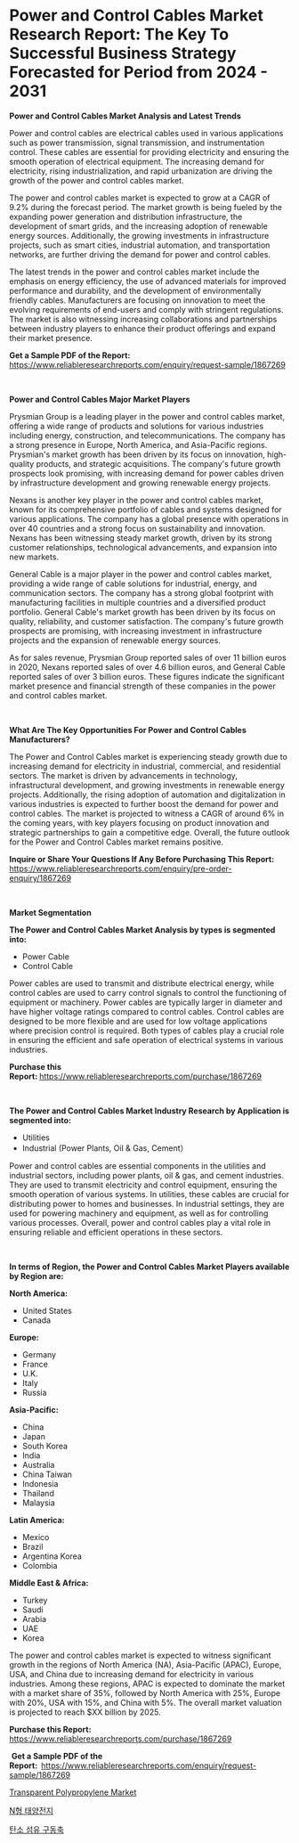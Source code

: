 <p><h1>Power and Control Cables Market Research Report: The Key To Successful Business Strategy Forecasted for Period from 2024 - 2031</h1></p><p><strong>Power and Control Cables Market Analysis and Latest Trends</strong></p>
<p><p>Power and control cables are electrical cables used in various applications such as power transmission, signal transmission, and instrumentation control. These cables are essential for providing electricity and ensuring the smooth operation of electrical equipment. The increasing demand for electricity, rising industrialization, and rapid urbanization are driving the growth of the power and control cables market.</p><p>The power and control cables market is expected to grow at a CAGR of 9.2% during the forecast period. The market growth is being fueled by the expanding power generation and distribution infrastructure, the development of smart grids, and the increasing adoption of renewable energy sources. Additionally, the growing investments in infrastructure projects, such as smart cities, industrial automation, and transportation networks, are further driving the demand for power and control cables.</p><p>The latest trends in the power and control cables market include the emphasis on energy efficiency, the use of advanced materials for improved performance and durability, and the development of environmentally friendly cables. Manufacturers are focusing on innovation to meet the evolving requirements of end-users and comply with stringent regulations. The market is also witnessing increasing collaborations and partnerships between industry players to enhance their product offerings and expand their market presence.</p></p>
<p><strong>Get a Sample PDF of the Report:&nbsp;</strong> <a href="https://www.reliableresearchreports.com/enquiry/request-sample/1867269">https://www.reliableresearchreports.com/enquiry/request-sample/1867269</a></p>
<p>&nbsp;</p>
<p><strong>Power and Control Cables Major Market Players</strong></p>
<p><p>Prysmian Group is a leading player in the power and control cables market, offering a wide range of products and solutions for various industries including energy, construction, and telecommunications. The company has a strong presence in Europe, North America, and Asia-Pacific regions. Prysmian's market growth has been driven by its focus on innovation, high-quality products, and strategic acquisitions. The company's future growth prospects look promising, with increasing demand for power cables driven by infrastructure development and growing renewable energy projects.</p><p>Nexans is another key player in the power and control cables market, known for its comprehensive portfolio of cables and systems designed for various applications. The company has a global presence with operations in over 40 countries and a strong focus on sustainability and innovation. Nexans has been witnessing steady market growth, driven by its strong customer relationships, technological advancements, and expansion into new markets.</p><p>General Cable is a major player in the power and control cables market, providing a wide range of cable solutions for industrial, energy, and communication sectors. The company has a strong global footprint with manufacturing facilities in multiple countries and a diversified product portfolio. General Cable's market growth has been driven by its focus on quality, reliability, and customer satisfaction. The company's future growth prospects are promising, with increasing investment in infrastructure projects and the expansion of renewable energy sources.</p><p>As for sales revenue, Prysmian Group reported sales of over 11 billion euros in 2020, Nexans reported sales of over 4.6 billion euros, and General Cable reported sales of over 3 billion euros. These figures indicate the significant market presence and financial strength of these companies in the power and control cables market.</p></p>
<p>&nbsp;</p>
<p><strong>What Are The Key Opportunities For Power and Control Cables Manufacturers?</strong></p>
<p><p>The Power and Control Cables market is experiencing steady growth due to increasing demand for electricity in industrial, commercial, and residential sectors. The market is driven by advancements in technology, infrastructural development, and growing investments in renewable energy projects. Additionally, the rising adoption of automation and digitalization in various industries is expected to further boost the demand for power and control cables. The market is projected to witness a CAGR of around 6% in the coming years, with key players focusing on product innovation and strategic partnerships to gain a competitive edge. Overall, the future outlook for the Power and Control Cables market remains positive.</p></p>
<p><strong>Inquire or Share Your Questions If Any Before Purchasing This Report:</strong> <a href="https://www.reliableresearchreports.com/enquiry/pre-order-enquiry/1867269">https://www.reliableresearchreports.com/enquiry/pre-order-enquiry/1867269</a></p>
<p>&nbsp;</p>
<p><strong>Market Segmentation</strong></p>
<p><strong>The Power and Control Cables Market Analysis by types is segmented into:</strong></p>
<p><ul><li>Power Cable</li><li>Control Cable</li></ul></p>
<p><p>Power cables are used to transmit and distribute electrical energy, while control cables are used to carry control signals to control the functioning of equipment or machinery. Power cables are typically larger in diameter and have higher voltage ratings compared to control cables. Control cables are designed to be more flexible and are used for low voltage applications where precision control is required. Both types of cables play a crucial role in ensuring the efficient and safe operation of electrical systems in various industries.</p></p>
<p><strong>Purchase this Report:&nbsp;</strong><a href="https://www.reliableresearchreports.com/purchase/1867269">https://www.reliableresearchreports.com/purchase/1867269</a></p>
<p>&nbsp;</p>
<p><strong>The Power and Control Cables Market Industry Research by Application is segmented into:</strong></p>
<p><ul><li>Utilities</li><li>Industrial (Power Plants, Oil & Gas, Cement）</li></ul></p>
<p><p>Power and control cables are essential components in the utilities and industrial sectors, including power plants, oil & gas, and cement industries. They are used to transmit electricity and control equipment, ensuring the smooth operation of various systems. In utilities, these cables are crucial for distributing power to homes and businesses. In industrial settings, they are used for powering machinery and equipment, as well as for controlling various processes. Overall, power and control cables play a vital role in ensuring reliable and efficient operations in these sectors.</p></p>
<p>&nbsp;</p>
<p><strong>In terms of Region, the Power and Control Cables Market Players available by Region are:</strong></p>
<p>
    <p> <strong> North America: </strong>
        <ul>
            <li>United States</li>
            <li>Canada</li>
        </ul>
        </p> 
    <p> <strong> Europe: </strong>
        <ul>
            <li>Germany</li>
            <li>France</li>
            <li>U.K.</li>
            <li>Italy</li>
            <li>Russia</li>
        </ul>
        </p> 
    <p> <strong> Asia-Pacific: </strong>
        <ul>
            <li>China</li>
            <li>Japan</li>
            <li>South Korea</li>
            <li>India</li>
            <li>Australia</li>
            <li>China Taiwan</li>
            <li>Indonesia</li>
            <li>Thailand</li>
            <li>Malaysia</li>
        </ul>
        </p> 
    <p> <strong> Latin America: </strong>
        <ul>
            <li>Mexico</li>
            <li>Brazil</li>
            <li>Argentina Korea</li>
            <li>Colombia</li>
        </ul>
        </p> 
    <p> <strong> Middle East & Africa: </strong>
        <ul>
            <li>Turkey</li>
            <li>Saudi</li>
            <li>Arabia</li>
            <li>UAE</li>
            <li>Korea</li>
        </ul>
    </p>
    </p>
<p><p>The power and control cables market is expected to witness significant growth in the regions of North America (NA), Asia-Pacific (APAC), Europe, USA, and China due to increasing demand for electricity in various industries. Among these regions, APAC is expected to dominate the market with a market share of 35%, followed by North America with 25%, Europe with 20%, USA with 15%, and China with 5%. The overall market valuation is projected to reach $XX billion by 2025.</p></p>
<p><strong>Purchase this Report: </strong><a href="https://www.reliableresearchreports.com/purchase/1867269">https://www.reliableresearchreports.com/purchase/1867269</a></p>
<p>&nbsp;<strong>Get a Sample PDF of the Report:&nbsp;&nbsp;</strong><a href="https://www.reliableresearchreports.com/enquiry/request-sample/1867269">https://www.reliableresearchreports.com/enquiry/request-sample/1867269</a></p>
<p><strong></strong></p>
<p><p><a href="https://chivalrous-flock-a86.notion.site/Global-Transparent-Polypropylene-Market-Size-and-Market-Trends-Insights-and-Projections-from-2024-t-a5c0338a943f4aeebe81195738aaa53e">Transparent Polypropylene Market</a></p><p><a href="https://medium.com/@bennyuigleyjks/n-%ED%83%80%EC%9E%85-%ED%83%9C%EC%96%91%EC%A0%84%EC%A7%80-%EC%8B%9C%EC%9E%A5-%EC%A0%90%EC%9C%A0%EC%9C%A8-%EB%B3%80%ED%99%94-%EB%B0%8F-%EC%8B%9C%EC%9E%A5-%EC%84%B1%EC%9E%A5-%ED%8A%B8%EB%A0%8C%EB%93%9C-2024-2031%EB%85%84-1e4672bd6719">N형 태양전지</a></p><p><a href="https://github.com/mpodehpw07370073/Market-Research-Report-List-1/blob/main/55643839709.md">탄소 섬유 구동축</a></p></p>